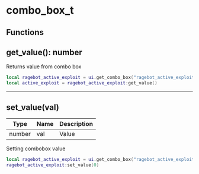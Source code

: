 # combo_box_t

## Functions

## **get_value()**: number

Returns value from combo box
```lua
local ragebot_active_exploit = ui.get_combo_box("ragebot_active_exploit")
local active_exploit = ragebot_active_exploit:get_value()
```
---

## **set_value(val)**
Type | Name | Description
------------ | ------------- | ------------
number | val | Value

Setting combobox value
```lua
local ragebot_active_exploit = ui.get_combo_box("ragebot_active_exploit")
ragebot_active_exploit:set_value(0)
```